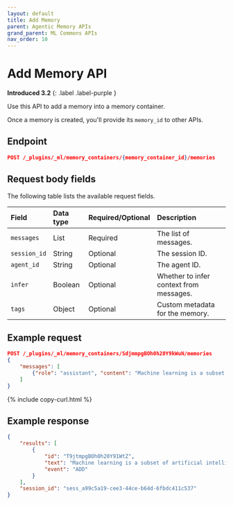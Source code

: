 ```yaml
---
layout: default
title: Add Memory
parent: Agentic Memory APIs
grand_parent: ML Commons APIs
nav_order: 10
---
```


# Add Memory API
**Introduced 3.2**
{: .label .label-purple }

Use this API to add a memory into a memory container.

Once a memory is created, you'll provide its `memory_id` to other APIs.

## Endpoint

```json
POST /_plugins/_ml/memory_containers/{memory_container_id}/memories
```

## Request body fields

The following table lists the available request fields.

Field | Data type | Required/Optional | Description
:--- | :--- | :--- | :---
`messages` | List | Required | The list of messages.
`session_id` | String | Optional | The session ID.
`agent_id` | String | Optional | The agent ID.
`infer` | Boolean | Optional | Whether to infer context from messages.
`tags` | Object | Optional | Custom metadata for the memory.

## Example request

```json
POST /_plugins/_ml/memory_containers/SdjmmpgBOh0h20Y9kWuN/memories
{
    "messages": [
        {"role": "assistant", "content": "Machine learning is a subset of artificial intelligence"}
    ]
}
```
{% include copy-curl.html %}

## Example response

```json
{
    "results": [
        {
            "id": "T9jtmpgBOh0h20Y91WtZ",
            "text": "Machine learning is a subset of artificial intelligence",
            "event": "ADD"
        }
    ],
    "session_id": "sess_a99c5a19-cee3-44ce-b64d-6fbdc411c537"
}
```